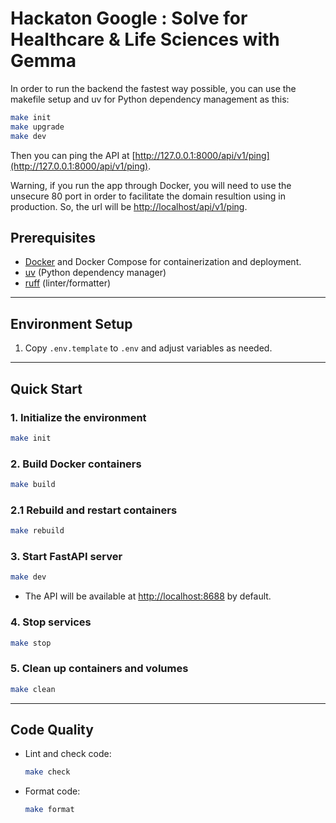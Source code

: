# Hackaton Google : Solve for Healthcare & Life Sciences with Gemma

In order to run the backend the fastest way possible, you can use the makefile setup and uv for Python dependency management as this:

```sh
make init
make upgrade
make dev
```

Then you can ping the API at [http://127.0.0.1:8000/api/v1/ping](http://127.0.0.1:8000/api/v1/ping).

Warning, if you run the app through Docker, you will need to use the unsecure 80 port in order to facilitate the domain resultion using in production. So, the url will be [http://localhost/api/v1/ping](http://localhost/api/v1/ping).


## Prerequisites

- [Docker](https://docs.docker.com/get-docker/) and Docker Compose for containerization and deployment.
- [uv](https://github.com/astral-sh/uv) (Python dependency manager)
- [ruff](https://docs.astral.sh/ruff/) (linter/formatter)

---

## Environment Setup

1. Copy `.env.template` to `.env` and adjust variables as needed.

---

## Quick Start

### 1. Initialize the environment

```sh
make init
```

### 2. Build Docker containers

```sh
make build
```

### 2.1 Rebuild and restart containers

```sh
make rebuild
```

### 3. Start FastAPI server

```sh
make dev
```

- The API will be available at [http://localhost:8688](http://localhost:8688) by default.

### 4. Stop services

```sh
make stop
```

### 5. Clean up containers and volumes

```sh
make clean
```

---

## Code Quality

- Lint and check code:

  ```sh
  make check
  ```

- Format code:

  ```sh
  make format
  ```
